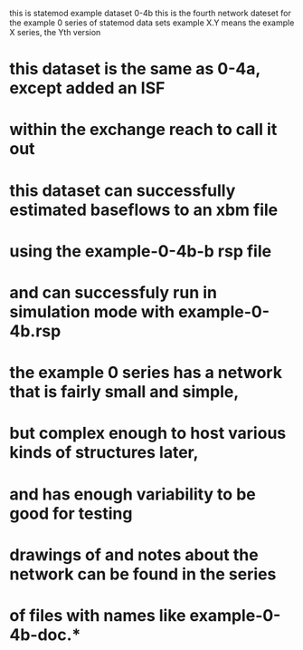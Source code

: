 this is statemod example dataset 0-4b
this is the fourth network dateset for the example 0 series
  of statemod data sets
example X.Y means the example X series, the Yth version

# this dataset is the same as 0-4a, except added an ISF
# within the exchange reach to call it out
#
# this dataset can successfully estimated baseflows to an xbm file
# using the example-0-4b-b rsp file
# and can successfuly run in simulation mode with example-0-4b.rsp
#
# the example 0 series has a network that is fairly small and simple,
#   but complex enough to host various kinds of structures later,
#   and has enough variability to be good for testing
# drawings of and notes about the network can be found in the series
#   of files with names like example-0-4b-doc.*

